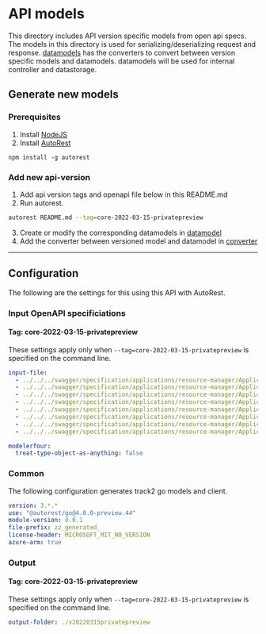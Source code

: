 # API models

This directory includes API version specific models from open api specs. The models in this directory is used for serializing/deserializing request and response. [datamodels](../datamodel/) has the converters to convert between version specific models and datamodels. datamodels will be used for internal controller and datastorage.

## Generate new models
### Prerequisites
1. Install [NodeJS](https://nodejs.org/)
2. Install [AutoRest](http://aka.ms/autorest)
```
npm install -g autorest
```

### Add new api-version

1. Add api version tags and openapi file below in this README.md
2. Run autorest.
```bash
autorest README.md --tag=core-2022-03-15-privatepreview
```
3. Create or modify the corresponding datamodels in [datamodel](../datamodel/)
4. Add the converter between versioned model and datamodel in [converter](../datamodel/converter/)

---

## Configuration

The following are the settings for this using this API with AutoRest.

### Input OpenAPI specificiations

#### Tag: core-2022-03-15-privatepreview

These settings apply only when `--tag=core-2022-03-15-privatepreview` is specified on the command line.

```yaml $(tag) == 'core-2022-03-15-privatepreview'
input-file:
  - ../../../swagger/specification/applications/resource-manager/Applications.Core/preview/2022-03-15-privatepreview/environments.json
  - ../../../swagger/specification/applications/resource-manager/Applications.Core/preview/2022-03-15-privatepreview/applications.json
  - ../../../swagger/specification/applications/resource-manager/Applications.Core/preview/2022-03-15-privatepreview/httpRoutes.json
  - ../../../swagger/specification/applications/resource-manager/Applications.Core/preview/2022-03-15-privatepreview/gateways.json
  - ../../../swagger/specification/applications/resource-manager/Applications.Core/preview/2022-03-15-privatepreview/containers.json
  - ../../../swagger/specification/applications/resource-manager/Applications.Core/preview/2022-03-15-privatepreview/volumes.json
  - ../../../swagger/specification/applications/resource-manager/Applications.Core/preview/2022-03-15-privatepreview/secretstores.json
  - ../../../swagger/specification/applications/resource-manager/Applications.Core/preview/2022-03-15-privatepreview/extenders.json

modelerfour: 
  treat-type-object-as-anything: false
```

### Common

The following configuration generates track2 go models and client.

```yaml $(tag) != ''
version: 3.*.*
use: "@autorest/go@4.0.0-preview.44"
module-version: 0.0.1
file-prefix: zz_generated_
license-header: MICROSOFT_MIT_NO_VERSION
azure-arm: true
```

### Output

#### Tag: core-2022-03-15-privatepreview

These settings apply only when `--tag=core-2022-03-15-privatepreview` is specified on the command line.

```yaml $(tag) == 'core-2022-03-15-privatepreview'
output-folder: ./v20220315privatepreview
```
